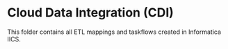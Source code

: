 # Cloud Data Integration (CDI)
This folder contains all ETL mappings and taskflows created in Informatica IICS.
